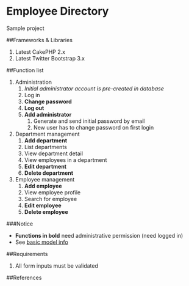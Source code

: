 Employee Directory
==================
Sample project

##Frameworks & Libraries
1. Latest CakePHP 2.x
2. Latest Twitter Bootstrap 3.x

##Function list
1. Administration
    1. *Initial administrator account is pre-created in database*
    2. Log in
    3. **Change password**
    4. **Log out**
    5. **Add administrator**
        1. Generate and send initial password by email
        2. New user has to change password on first login    
2. Department management
    1. **Add department**
    2. List departments
    3. View department detail
    4. View employees in a department
    5. **Edit department**
    6. **Delete department**
3. Employee management
    1. **Add employee**
    2. View employee profile
    3. Search for employee 
    4. **Edit employee**
    5. **Delete employee**

###Notice
- **Functions in bold** need administrative permission (need logged in)
- See [basic model info](https://github.com/rikkeisoft/php-training/blob/master/projects/employee-directory/02.Model.md) 

##Requirements
1. All form inputs must be validated

##References
